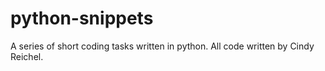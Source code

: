 # python-snippets

A series of short coding tasks written in python. All code written by Cindy Reichel.
